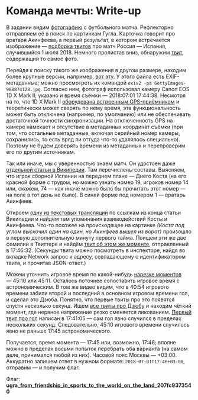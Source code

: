 # Команда мечты: Write-up

В задании видим [фотографию](app/gGeQ3Et32Jw.jpg) с футбольного матча. Рефлекторно отправляем её в поиск по картинкам Гугла. Карточка говорит про вратаря Акинфеева, а первый результат, в котором встречается изображение — [подборка твитов](https://twitter.com/i/events/1013603673514168320) про матч Россия — Испания, случившийся 1 июля 2018. Немного пролистав вниз, обнаружим [твит](https://twitter.com/GettySport/status/1013449372586029056), содержащий то самое фото. 

Перейдя к поиску такого же изображения в другом размере, находим более крупные версии, например, [вот эту](https://i2.wp.com/meridianbetsport.rs/wp-content/uploads/2018/07/GettyImages-988874128.jpg). У этого файла есть EXIF-метаданные; можно просмотреть их командой `exiv2 -pa GettyImages-988874128.jpg`. Согласно ним, фотограф использовал камеру Canon EOS 1D X Mark II; указано и время съёмки — 2018:07:01 17:44:38. Несмотря на то, что 1D X Mark II [оборудована встроенным GPS-приёмником](https://www.usa.canon.com/internet/portal/us/home/products/details/cameras/eos-dslr-and-mirrorless-cameras/dslr/eos-1d-x-mark-ii) и теоретически может сверять по нему время, эта функциональность может быть отключена (например, по умолчанию) или не обеспечивать достаточной точности синхронизации. На отключенность GPS на камере намекает и отсутствие в метаданных координат съёмки (при том, что остальные метаданные, включая серийный номер камеры, сохранились, то есть вряд ли оттуда что-то удалялось специально). Поэтому не будем доверять времени из метаданных и перепроверим его по другим источникам.

Так или иначе, мы с уверенностью знаем матч. Он удостоен даже [отдельной статьи в Википедии](https://ru.wikipedia.org/wiki/Футбольный_матч_Испания_—_Россия_%282018%29). Там перечислены составы. Выясняем, что игрок сборной Испании на переднем плане — Диего Коста (на его красной форме с трудом, но можно узнать номер 19; игроков номер 14 или, скажем, 74 — как иначе можно было бы прочитать этот номер — на поле в тот день не было). В синей форме под номером 1 — вратарь Акинфеев.

Откроем [одну из текстовых трансляций](https://www.championat.com/football/_worldcup/tournament/1589/match/509425/) по ссылкам из конца статьи Википедии и найдём там упоминания взаимодействий Косты и Акинфеева. Что-то похожее на происходящее на картинке _(Коста под углом выскочил один на один, но Акинфеев вышел из ворот)_ произошло в первую дополнительную минуту первого тайма. Поищем эти же две фамилии в Твиттере и найдём [твит об этом же моменте](https://twitter.com/ntvru/status/1013433680285626371), отправленный в 17:46:32. (Секунды твита можно посмотреть в инспекторе, найдя во вкладке Network запрос к адресу, совпадающему с идентификатором твита, и прочитав JSON-ответ.)

Можем уточнить игровое время по какой-нибудь [нарезке моментов](https://www.youtube.com/watch?v=R87c2BX_Yqs&t=3m55s) — 45:10 или 45:11. Осталось поточнее сопоставить игровое время с астрономическим. В том же видео видим, что в 40:54 игрового времени забили второй и последний в основном игровом времени гол, и сделал это Дзюба. Понятно, что первые твиты про это появятся спустя несколько секунд. Ищем [все твиты про Дзюбу](https://twitter.com/search?q=%D0%94%D0%B7%D1%8E%D0%B1%D0%B0%20since%3A2018-07-01%20until%3A2018-07-02&f=live) и находим чёткий момент, где нервное напряжение резко сменяется ликованием. [Первый твит про гол](https://twitter.com/MoskRussia/status/1013432307670310912) написан в 17:41:05 — сам гол явно случился в пределах нескольких секунд. Следовательно, 45:10 игрового времени случилось явно не раньше 17:45 астрономического.

Получается, время момента — 17:45 или, возможно, 17:46; вполне можно в пределах восьми попыток перебрать оба варианта (на самом деле, принимался любой из них). Часовой пояс Москвы — +03:00. Аккуратно запишем ответ в нужном формате: `2018-07-01T17:46+03:00`, отправим — и получим флаг.

Флаг: **ugra_[from_friendship_in_sports_to_the_world_on_the_land](https://www.artlebedev.ru/kovodstvo/idioteka/2009/04/05/)_207fc9373540**
